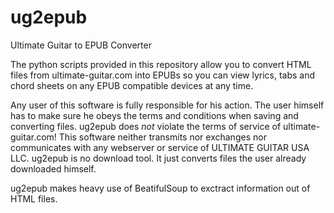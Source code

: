 # ug2epub
Ultimate Guitar to EPUB Converter

The python scripts provided in this repository allow you to convert HTML
files from ultimate-guitar.com into EPUBs so you can view lyrics, tabs
and chord sheets on any EPUB compatible devices at any time.

Any user of this software is fully responsible for his action. The user
himself has to make sure he obeys the terms and conditions when saving
and converting files. ug2epub does _not_ violate the terms of service of
ultimate-guitar.com! This software neither transmits nor exchanges nor
communicates with any webserver or service of ULTIMATE GUITAR USA LLC.
ug2epub is no download tool. It just converts files the user already
downloaded himself.

ug2epub makes heavy use of BeatifulSoup to exctract information out of
HTML files.

